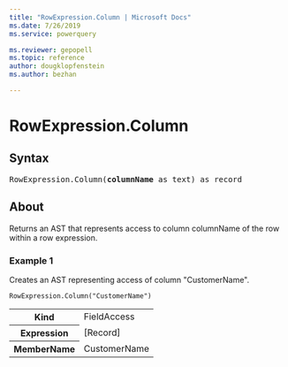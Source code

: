 ```yaml
---
title: "RowExpression.Column | Microsoft Docs"
ms.date: 7/26/2019
ms.service: powerquery

ms.reviewer: gepopell
ms.topic: reference
author: dougklopfenstein
ms.author: bezhan

---
```

# RowExpression.Column

## Syntax

<pre>
RowExpression.Column(<b>columnName</b> as text) as record
</pre>
  
## About  
Returns an AST that represents access to column columnName of the row within a row expression.  
  
### Example 1  
Creates an AST representing access of column "CustomerName".  
  
```powerquery-m
RowExpression.Column("CustomerName")  
```  

<table> <tr> <th>Kind</th> <td>FieldAccess</td> </tr> <tr> <th>Expression</th> <td>[Record]</td> </tr> <tr> <th>MemberName</th> <td>CustomerName</td> </tr> </table>
